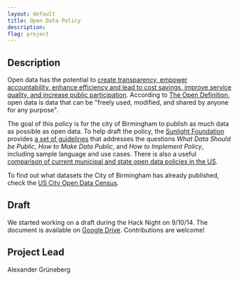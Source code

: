 ```yaml
---
layout: default
title: Open Data Policy
description: 
flag: project
---
```


Description
-----------

Open data has the potential to [create transparency, empower accountability, enhance efficiency and lead to cost savings, improve service quality, and increase public participation](http://assets.sunlightfoundation.com.s3.amazonaws.com/documents/policy/impacts-of-open-data.pdf). According to [The Open Definition](http://opendefinition.org/), open data is data that can be "freely used, modified, and shared by anyone for any purpose".

The goal of this policy is for the city of Birmingham to publish as much data as possible as open data. To help draft the policy, the [Sunlight Foundation](http://sunlightfoundation.com/) provides [a set of guidelines](http://sunlightfoundation.com/opendataguidelines/) that addresses the questions *What Data Should be Public*, *How to Make Data Public*, and *How to Implement Policy*, including sample language and use cases. There is also a useful [comparison of current municipal and state open data policies in the US](https://docs.google.com/spreadsheet/ccc?key=0AgakH6f5NJm-dE9QbmFYdUF4WWx2bE9OU20wV0llTGc&usp=sharing).

To find out what datasets the City of Birmingham has already published, check the [US City Open Data Census](http://us-city.census.okfn.org/).


Draft
-----

We started working on a draft during the Hack Night on 9/10/14. The document is available on [Google Drive](https://docs.google.com/document/d/1wY1ZPce17gCJkjUj_gsUiQeAz15MvLZHi5oj9u8mFjE/edit). Contributions are welcome!


Project Lead
------------

Alexander Grüneberg
